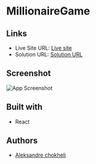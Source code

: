 # MillionaireGame

## Links

- Live Site URL: [Live site](https://game-millionaire.vercel.app/)
- Solution URL: [Solution URL](https://github.com/aleksandrre/GameMillionaire)

## Screenshot
![App Screenshot](https://github.com/aleksandrre/GameMillionaire/assets/108459639/140a8e71-e4b8-401d-b8f9-376bb76de58d)
## Built with
- React

## Authors
- [Aleksandre chokheli](https://github.com/aleksandrre)
